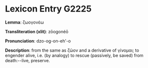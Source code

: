 # Lexicon Entry G2225

**Lemma**: ζωογονέω

**Transliteration (xlit)**: zōogonéō

**Pronunciation**: dzo-og-on-eh'-o

**Description**:
from the same as ζῶον and a derivative of γίνομαι; to engender alive, i.e. (by analogy) to rescue (passively, be saved) from death:--live, preserve.
